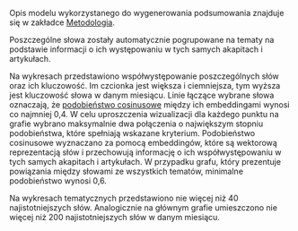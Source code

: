 Opis modelu wykorzystanego do wygenerowania podsumowania znajduje się w zakładce [Metodologia](https://jkubajek.github.io/News_Selector/methodology).

Poszczególne słowa zostały automatycznie pogrupowane na tematy na podstawie informacji o ich występowaniu w tych samych akapitach i artykułach.

Na wykresach przedstawiono współwystępowanie poszczególnych słów oraz ich kluczowość. Im czcionka jest większa i ciemniejsza, tym wyższa jest kluczowość słowa w danym miesiącu. Linie łączące wybrane słowa oznaczają, że [podobieństwo cosinusowe](https://towardsdatascience.com/overview-of-text-similarity-metrics-3397c4601f50) między ich embeddingami wynosi co najmniej 0,4. W celu uproszczenia wizualizacji dla każdego punktu na grafie wybrano maksymalnie dwa połączenia o największym stopniu podobieństwa, które spełniają wskazane kryterium. Podobieństwo cosinusowe wyznaczano za pomocą embeddingów, które są wektorową reprezentacją słów i przechowują informację o ich współwystępowaniu w tych samych akapitach i artykułach. W przypadku grafu, który prezentuje powiązania między słowami ze wszystkich tematów, minimalne podobieństwo wynosi 0,6.

Na wykresach tematycznych przedstawiono nie więcej niż 40 najistotniejszych słów. Analogicznie na głównym grafie umieszczono nie więcej niż 200 najistotniejszych słów w danym miesiącu.
